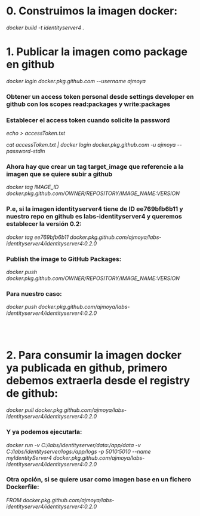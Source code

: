 # 0. Construimos la imagen docker:
<i>docker build -t identityserver4 .</i>

# 1. Publicar la imagen como package en github
<i>docker login docker.pkg.github.com --username ajmoya</i>

### Obtener un access token personal desde settings developer en github con los scopes read:packages y write:packages
### Establecer el access token cuando solicite la password
<i>echo <accessToken> > accessToken.txt
  
cat accessToken.txt | docker login docker.pkg.github.com -u ajmoya --password-stdin</i>

### Ahora hay que crear un tag target_image que referencie a la imagen que se quiere subir a github
<i>docker tag IMAGE_ID docker.pkg.github.com/OWNER/REPOSITORY/IMAGE_NAME:VERSION</i>

### P.e, si la imagen identityserver4 tiene de ID ee769bfb6b11 y nuestro repo en github es labs-identityserver4 y queremos establecer la versión 0.2:
<i>docker tag ee769bfb6b11 docker.pkg.github.com/ajmoya/labs-identityserver4/identityserver4:0.2.0</i>

### Publish the image to GitHub Packages:
<i>docker push docker.pkg.github.com/OWNER/REPOSITORY/IMAGE_NAME:VERSION</i>

### Para nuestro caso:
<i>docker push docker.pkg.github.com/ajmoya/labs-identityserver4/identityserver4:0.2.0</i>

<br/><br/>

# 2. Para consumir la imagen docker ya publicada en github, primero debemos extraerla desde el registry de github:
<i>docker pull docker.pkg.github.com/ajmoya/labs-identityserver4/identityserver4:0.2.0</i>

### Y ya podemos ejecutarla:
<i>docker run -v C:/labs/identityserver/data:/app/data -v C:/labs/identityserver/logs:/app/logs -p 5010:5010 --name myIdentityServer4 docker.pkg.github.com/ajmoya/labs-identityserver4/identityserver4:0.2.0</i>

### Otra opción, si se quiere usar como imagen base en un fichero Dockerfile:
<i>FROM docker.pkg.github.com/ajmoya/labs-identityserver4/identityserver4:0.2.0</i>